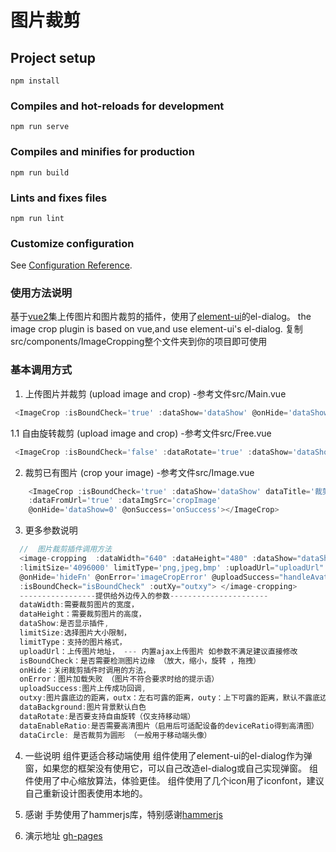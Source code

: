 # 图片裁剪

## Project setup
```
npm install
```

### Compiles and hot-reloads for development
```
npm run serve
```

### Compiles and minifies for production
```
npm run build
```

### Lints and fixes files
```
npm run lint
```

### Customize configuration
See [Configuration Reference](https://cli.vuejs.org/config/).

### 使用方法说明

基于[vue2](https://github.com/vuejs/vue)集上传图片和图片裁剪的插件，使用了[element-ui](https://github.com/ElemeFE/element/issues)的el-dialog。
the image crop plugin is based on vue,and use element-ui's el-dialog.
复制src/components/ImageCropping整个文件夹到你的项目即可使用


### 基本调用方式

1. 上传图片并裁剪 (upload image and crop) -参考文件src/Main.vue
```javascript
 <ImageCrop :isBoundCheck='true' :dataShow='dataShow' @onHide='dataShow=0' @onSuccess='onSuccess'></ImageCrop>
```
1.1 自由旋转裁剪 (upload image and crop) -参考文件src/Free.vue
```javascript
 <ImageCrop :isBoundCheck='false' :dataRotate='true' :dataShow='dataShow' @onHide='dataShow=0' @onSuccess='onSuccess'></ImageCrop>
```

2. 裁剪已有图片 (crop your image) -参考文件src/Image.vue
```javascript
    <ImageCrop :isBoundCheck='true' :dataShow='dataShow' dataTitle='裁剪照片'
    :dataFromUrl='true' :dataImgSrc='cropImage' 
    @onHide='dataShow=0' @onSuccess='onSuccess'></ImageCrop>
```

3. 更多参数说明
```javascript
  //  图片裁剪插件调用方法
  <image-cropping  :dataWidth="640" :dataHeight="480" :dataShow="dataShow" 
  :limitSize='4096000' limitType='png,jpeg,bmp' :uploadUrl="uploadUrl" 
  @onHide='hideFn' @onError='imageCropError' @uploadSuccess="handleAvatarSuccess" 
  :isBoundCheck="isBoundCheck" :outXy="outxy"> </image-cropping>
  -----------------提供给外边传入的参数----------------------
  dataWidth:需要裁剪图片的宽度，
  dataHeight：需要裁剪图片的高度，
  dataShow:是否显示插件,
  limitSize:选择图片大小限制，
  limitType：支持的图片格式，
  uploadUrl：上传图片地址， --- 内置ajax上传图片 如参数不满足建议直接修改
  isBoundCheck：是否需要检测图片边缘 （放大，缩小，旋转 ，拖拽）
  onHide：关闭裁剪插件时调用的方法，
  onError：图片加载失败 （图片不符合要求时给的提示语）
  uploadSuccess:图片上传成功回调,
  outxy:图片露底边的距离，outx：左右可露的距离，outy：上下可露的距离，默认不露底边
  dataBackground:图片背景默认白色
  dataRotate:是否要支持自由旋转（仅支持移动端）
  dataEnableRatio:是否需要高清图片（启用后可适配设备的deviceRatio得到高清图）
  dataCircle: 是否裁剪为圆形 （一般用于移动端头像）
```

4. 一些说明
 组件更适合移动端使用
 组件使用了element-ui的el-dialog作为弹窗，如果您的框架没有使用它，可以自己改造el-dialog或自己实现弹窗。
 组件使用了中心缩放算法，体验更佳。
 组件使用了几个icon用了iconfont，建议自己重新设计图表使用本地的。

5. 感谢
手势使用了hammerjs库，特别感谢[hammerjs](https://github.com/hammerjs/hammerjs.github.io)

6. 演示地址
[gh-pages](https://superchangme.github.io/ImageCropping/)

